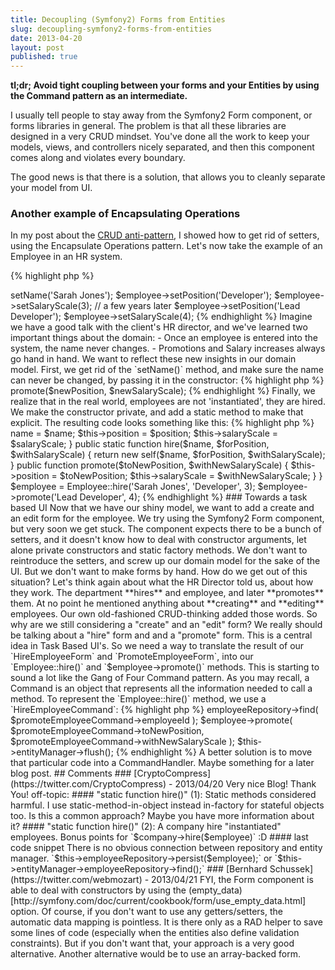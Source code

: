```yaml
---
title: Decoupling (Symfony2) Forms from Entities
slug: decoupling-symfony2-forms-from-entities
date: 2013-04-20
layout: post
published: true
---
```


**tl;dr; Avoid tight coupling between your forms and your Entities by using the Command pattern as an intermediate.**

I usually tell people to stay away from the Symfony2 Form component, or forms libraries in general. The problem is that
all these libraries are designed in a very CRUD mindset. You've done all the work to keep your models, views, and controllers
nicely separated, and then this component comes along and violates every boundary.

The good news is that there is a solution, that allows you to cleanly separate your model from UI.


### Another example of Encapsulating Operations


In my post about the [CRUD anti-pattern](http://verraes.net/2013/04/crud-is-an-anti-pattern/), I showed how to get rid of setters, using the Encapsulate Operations pattern. Let's now take the example of an Employee in an HR system.

{% highlight php %}
<?php
$employee = new Employee;
$employee->setName('Sarah Jones');
$employee->setPosition('Developer');
$employee->setSalaryScale(3);

// a few years later
$employee->setPosition('Lead Developer');
$employee->setSalaryScale(4);
{% endhighlight %}

Imagine we have a good talk with the client's HR director, and we've learned two important things about the domain:

- Once an employee is entered into the system, the name never changes.
- Promotions and Salary increases always go hand in hand.

We want to reflect these new insights in our domain model. First, we get rid of the `setName()` method, and make sure the
name can never be changed, by passing it in the constructor:

{% highlight php %}
<?php
$employee = new Employee('Sarah Jones');
{% endhighlight %}

Next we make sure that an employee always has a position and a salary scale, from the moment they are registered in the system.

{% highlight php %}
<?php
$employee = new Employee('Sarah Jones', 'Lead Developer', $salaryScale);
{% endhighlight %}

We get rid of the other setters, and add a method that communicates that a promotion is always accompanied by a salary change:

{% highlight php %}
<?php
$employee->promote($newPosition, $newSalaryScale);
{% endhighlight %}

Finally, we realize that in the real world, employees are not 'instantiated', they are hired. We make the constructor
private, and add a static method to make that explicit. The resulting code looks something like this:


{% highlight php %}
<?php
class Employee
{
    private $name;
    private $position;
    private $salaryScale;

    private function __construct($name, $position, $salaryScale)
    {
        $this->name = $name;
        $this->position = $position;
        $this->salaryScale = $salaryScale;
    }

    public static function hire($name, $forPosition, $withSalaryScale)
    {
        return new self($name, $forPosition, $withSalaryScale);
    }

    public function promote($toNewPosition, $withNewSalaryScale)
    {
        $this->position = $toNewPosition;
        $this->salaryScale = $withNewSalaryScale;
    }
}

$employee = Employee::hire('Sarah Jones', 'Developer', 3);
$employee->promote('Lead Developer', 4);
{% endhighlight %}


### Towards a task based UI

Now that we have our shiny model, we want to add a create and an edit form for the employee. We try using the
Symfony2 Form component, but very soon we get stuck. The component expects there to be a bunch of setters, and it doesn't
know how to deal with constructor arguments, let alone private constructors and static factory methods.

We don't want to reintroduce the setters, and screw up our domain model for the sake of the UI. But we don't want to make
forms by hand. How do we get out of this situation?

Let's think again about what the HR Director told us, about how they work. The department **hires** and employee, and later **promotes** them.
At no point he mentioned anything about **creating** and **editing** employees. Our own old-fashioned CRUD-thinking added those
words. So why are we still considering a "create" and an "edit" form? We really should be talking about a "hire" form and
 and a "promote" form. This is a central idea in Task Based UI's.

So we need a way to translate the result of our `HireEmployeeForm` and `PromoteEmployeeForm`, into our `Employee::hire()` and `$employee->promote()` methods.
This is starting to sound a lot like the Gang of Four Command pattern. As you may recall, a Command is an object that represents
 all the information needed to call a method. To represent the `Employee::hire()` method, we use a `HireEmployeeCommand`:

{% highlight php %}
<?php
class HireEmployeeCommand
{
    public $name;
    public $forPosition;
    public $withSalaryScale;
}
{% endhighlight %}

You can use public properties, or privates with getters and setters, that's really a matter of taste here. Both are ok, because the Command
 is just a very simple DTO object, with no behaviours. (I personally prefer getters and setters.)

 Let's add our `PromoteEmployeeCommand` as well:


{% highlight php %}
<?php
class PromoteEmployeeCommand
{
    public $employeeId;
    public $toNewPosition;
    public $withNewSalaryScale;
}
{% endhighlight %}

You'll notice that the Command nicely matches with the form fields we need.

The next step is self-evident: Instead of making the Form component work off our Employee Entity, it now uses our Commands.
The Form and the Domain Model have no knowledge of each other, apart from the Commands. The Commands function as a clear,
explicit API that outsiders use to pass instructions to the Domain Model. You can use these Commands for your Symfony2
Form, but they can just as well be used for your REST API or other clients.

That leaves us the matter of getting the data from the Command into the Employee instance. We could do this in our Controller:

{% highlight php %}
<?php
$employee = $this->employeeRepository->find(
    $promoteEmployeeCommand->employeeId
);
$employee->promote(
    $promoteEmployeeCommand->toNewPosition,
    $promoteEmployeeCommand->withNewSalaryScale
);
$this->entityManager->flush();
{% endhighlight %}

A better solution is to move that particular code into a CommandHandler. Maybe something for a later blog post.


## Comments

### [CryptoCompress](https://twitter.com/CryptoCompress)  - 2013/04/20

Very nice Blog! Thank You!

off-topic:

#### "static function hire()" (1):
Static methods considered harmful. I use static-method-in-object instead in-factory for stateful objects too. Is this a
common approach? Maybe you have more information about it?
    
#### "static function hire()" (2):
A company hire "instantiated" employees. Bonus points for `$company->hire($employee)` :D

#### last code snippet
There is no obvious connection between repository and entity manager.
`$this->employeeRepository->persist($employee);`
or
`$this->entityManager->employeeRepository->find();`



### [Bernhard Schussek](https://twitter.com/webmozart) - 2013/04/21
FYI, the Form component is able to deal with constructors by using the (empty_data)[http://symfony.com/doc/current/cookbook/form/use_empty_data.html] option.

Of course, if you don't want to use any getters/setters, the automatic data mapping is pointless. It is there only as a
RAD helper to save some lines of code (especially when the entities also define validation constraints). But if you don't
 want that, your approach is a very good alternative. Another alternative would be to use an array-backed form.

